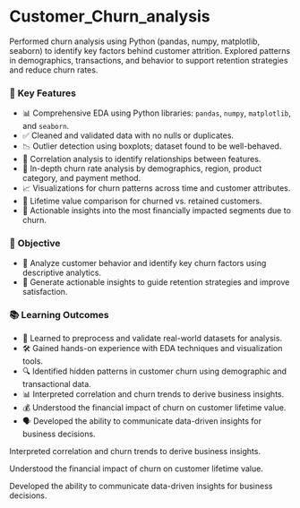 # Customer_Churn_analysis
Performed churn analysis using Python (pandas, numpy, matplotlib, seaborn) to identify key factors behind customer attrition. Explored patterns in demographics, transactions, and behavior to support retention strategies and reduce churn rates.
### 🚀 **Key Features**

* 📊 Comprehensive EDA using Python libraries: `pandas`, `numpy`, `matplotlib`, and `seaborn`.
* ✅ Cleaned and validated data with no nulls or duplicates.
* 📉 Outlier detection using boxplots; dataset found to be well-behaved.
* 🔗 Correlation analysis to identify relationships between features.
* 🧠 In-depth churn rate analysis by demographics, region, product category, and payment method.
* 📈 Visualizations for churn patterns across time and customer attributes.
* 💸 Lifetime value comparison for churned vs. retained customers.
* 🎯 Actionable insights into the most financially impacted segments due to churn.
  
### 🎯 **Objective**

* 📌 Analyze customer behavior and identify key churn factors using descriptive analytics.
* 🧩 Generate actionable insights to guide retention strategies and improve satisfaction.

### 📚 **Learning Outcomes**

* 🧹 Learned to preprocess and validate real-world datasets for analysis.
* 🛠️ Gained hands-on experience with EDA techniques and visualization tools.
* 🔍 Identified hidden patterns in customer churn using demographic and transactional data.
* 📊 Interpreted correlation and churn trends to derive business insights.
* 💰 Understood the financial impact of churn on customer lifetime value.
* 🗣️ Developed the ability to communicate data-driven insights for business decisions.




Interpreted correlation and churn trends to derive business insights.

Understood the financial impact of churn on customer lifetime value.

Developed the ability to communicate data-driven insights for business decisions.
